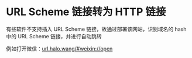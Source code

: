 # URL Scheme 链接转为 HTTP 链接

有些软件不支持插入 URL Scheme 链接，故通过部署该网站，识别域名的 hash 中的 URL Scheme 链接，并进行自动跳转

例如打开微信：[url.halo.wang/#weixin://open](http://url.halo.wang/#weixin://open)
